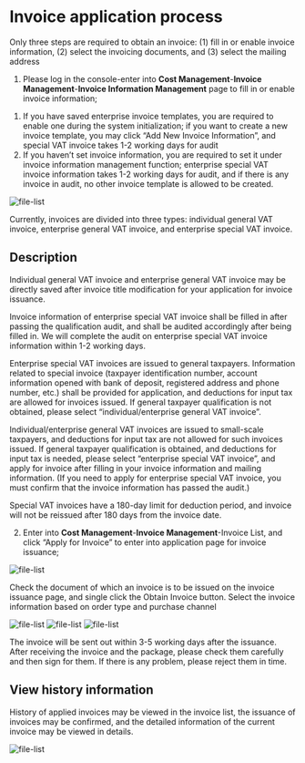# Invoice application process
Only three steps are required to obtain an invoice: (1) fill in or enable invoice information, (2) select the invoicing documents, and (3) select the mailing address

1. Please log in the console-enter into **Cost Management**-**Invoice Management**-**Invoice Information Management** page to fill in or enable invoice information;
1) If you have saved enterprise invoice templates, you are required to enable one during the system initialization; if you want to create a new invoice template, you may click “Add New Invoice Information”, and special VAT invoice takes 1-2 working days for audit
2) If you haven’t set invoice information, you are required to set it under invoice information management function; enterprise special VAT invoice information takes 1-2 working days for audit, and if there is any invoice in audit, no other invoice template is allowed to be created.

![file-list](https://github.com/jdcloudcom/cn/blob/edit/image/Invoice/%E7%94%B3%E8%AF%B7%E5%8F%91%E7%A5%A81.png)

Currently, invoices are divided into three types: individual general VAT invoice, enterprise general VAT invoice, and enterprise special VAT invoice.

## Description
Individual general VAT invoice and enterprise general VAT invoice may be directly saved after invoice title modification for your application for invoice issuance.

Invoice information of enterprise special VAT invoice shall be filled in after passing the qualification audit, and shall be audited accordingly after being filled in. We will complete the audit on enterprise special VAT invoice information within 1-2 working days.

Enterprise special VAT invoices are issued to general taxpayers. Information related to special invoice (taxpayer identification number, account information opened with bank of deposit, registered address and phone number, etc.) shall be provided for application, and deductions for input tax are allowed for invoices issued. If general taxpayer qualification is not obtained, please select “individual/enterprise general VAT invoice”.

Individual/enterprise general VAT invoices are issued to small-scale taxpayers, and deductions for input tax are not allowed for such invoices issued. If general taxpayer qualification is obtained, and deductions for input tax is needed, please select “enterprise special VAT invoice”, and apply for invoice after filling in your invoice information and mailing information. (If you need to apply for enterprise special VAT invoice, you must confirm that the invoice information has passed the audit.)

Special VAT invoices have a 180-day limit for deduction period, and invoice will not be reissued after 180 days from the invoice date.

2. Enter into **Cost Management**-**Invoice Management**-Invoice List, and click “Apply for Invoice” to enter into application page for invoice issuance;

![file-list](https://github.com/jdcloudcom/cn/blob/edit/image/Invoice/%E7%94%B3%E8%AF%B7%E5%8F%91%E7%A5%A82.jpg)

Check the document of which an invoice is to be issued on the invoice issuance page, and single click the Obtain Invoice button. Select the invoice information based on order type and purchase channel

![file-list](https://github.com/jdcloudcom/cn/blob/edit/image/Invoice/%E7%94%B3%E8%AF%B7%E5%8F%91%E7%A5%A83.jpg)
![file-list](https://github.com/jdcloudcom/cn/blob/edit/image/Invoice/%E7%94%B3%E8%AF%B7%E5%8F%91%E7%A5%A84.jpg)
![file-list](https://github.com/jdcloudcom/cn/blob/edit/image/Invoice/%E7%94%B3%E8%AF%B7%E5%8F%91%E7%A5%A85.png)

The invoice will be sent out within 3-5 working days after the issuance. After receiving the invoice and the package, please check them carefully and then sign for them. If there is any problem, please reject them in time.

## View history information
History of applied invoices may be viewed in the invoice list, the issuance of invoices may be confirmed, and the detailed information of the current invoice may be viewed in details.

![file-list](https://github.com/jdcloudcom/cn/blob/edit/image/Invoice/%E7%94%B3%E8%AF%B7%E5%8F%91%E7%A5%A86.jpg)
